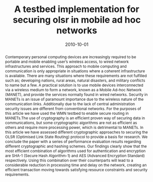 ---
title: "A testbed implementation for securing olsr in mobile ad hoc networks"
abstract: "Contemporary personal computing devices are increasingly required to be portable and mobile
enabling user’s wireless access, to wired network infrastructures and services. This approach to
mobile computing and communication is only appropriate in situations where a coherent
infrastructure is available. There are many situations where these requirements are not fulfilled
such as; developing nations, rural areas, natural disasters, and military conflicts to name but a few.
A practical solution is to use mobile devices interconnected via a wireless medium to form a
network, known as a Mobile Ad-hoc Network (MANET), and provide the services normally found in
wired networks. Security in MANETs is an issue of paramount importance due to the wireless nature
of the communication links. Additionally due to the lack of central administration security issues are
different from conventional networks. For the purposes of this article we have used the WMN testbed 
to enable secure routing in MANETs.The use of cryptography is an efficient proven way of securing data in communications, but some cryptographic algorithms are not as efficient as others and require more processing power, which is detrimental to MANETs. In this article we have assessed different cryptographic approaches to securing the OLSR (Optimised Link State Routing)
protocol to provide a basis for research. We conclude the paper with a series of performance
evaluation results regarding different cryptographic and hashing schemes. Our findings clearly
show that the most efficient combination of algorithms used for authentication and encryption are
SHA-1 (Secure Hash Algorithm-1) and AES (Advanced Encryption Standard) respectively. Using
this combination over their counterparts will lead to a considerable reduction in processing time
and delay on the network, creating an efficient transaction moving towards satisfying resource
constraints and security requirements." 
collection: publications
permalink: /publication/panaousis2010secure
date: 2010-10-01
venue: 'International Journal of Network Security & Its Applications'
paperurl: '/files/pdf/papers/panaousis2010secure.pdf'
link: 'https://arxiv.org/abs/1010.4986'
citation: 'Emmanouil Panaousis, George Drew, Grant Millar, Tipu A Ramrekha, Christos Politis (2010). 
    &quot;A testbed implementation for securing olsr in mobile ad hoc networks.&quot;
    <i>International Journal of Network Security & Its Applications</i>.'
---